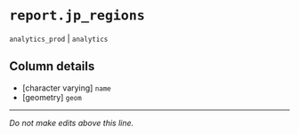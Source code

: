 # `report.jp_regions`
`analytics_prod` | `analytics`

## Column details
* [character varying] `name`
* [geometry]  `geom`

-------------------------------------------------------------------------------
*Do not make edits above this line.*
